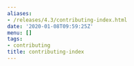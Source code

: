 ```yaml
---
aliases:
- /releases/4.3/contributing-index.html
date: '2020-01-08T09:59:25Z'
menu: []
tags:
- contributing
title: contributing-index
---
```

